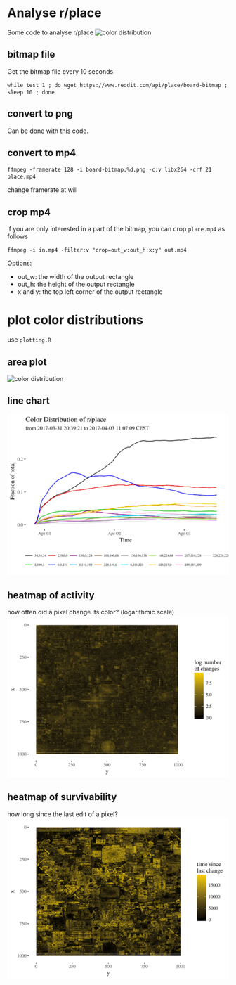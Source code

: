 # Analyse r/place
Some code to analyse r/place
![color distribution](https://github.com/schochastics/rplace/blob/master/colordistribution.png)

## bitmap file

Get the bitmap file every 10 seconds

```shell
while test 1 ; do wget https://www.reddit.com/api/place/board-bitmap ; sleep 10 ; done
```
## convert to png

Can be done with [this](https://github.com/trosh/rplace/blob/master/rplacelapse.py) code.

## convert to mp4

```shell
ffmpeg -framerate 128 -i board-bitmap.%d.png -c:v libx264 -crf 21 place.mp4
```
change framerate at will

## crop mp4
if you are only interested in a part of the bitmap, you can crop `place.mp4` as follows
```shell
ffmpeg -i in.mp4 -filter:v "crop=out_w:out_h:x:y" out.mp4
```
Options:
* out_w: the width of the output rectangle
* out_h: the height of the output rectangle
* x and y: the top left corner of the output rectangle


# plot color distributions

use `plotting.R`
 
## area plot
![color distribution](https://github.com/schochastics/rplace/blob/master/colordistribution.png)

## line chart
![color_distribution_line](colordistribution_line.png)

## heatmap of activity
how often did a pixel change its color? (logarithmic scale)
![heatmap](heatmap.png)

## heatmap of survivability
how long since the last edit of a pixel?
![heatmap_survive](heatmap_survive.png)
